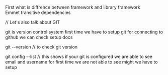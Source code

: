 First what is diffrence between framework and library
framework  
Emmet 
transitive dependencies  

// Let's also talk about GIT

git is version control system
first time we have to setup git for connecting to github
we can check setup docs 

git --version // to check git version

git config --list // this shows if your git is configured we are able to see email and username
for first time we are not able to see
might we have to setup



